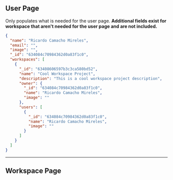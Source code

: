 ## User Page

Only populates what is needed for the user page. **Additional fields exist for workspace that aren't needed for the user page and are not included.**

```json
{
  "name": "Ricardo Camacho Mireles",
  "email": "",
  "image": "",
  "_id": "634084c70984362d0a83f1c0",
  "workspaces": [
    {
      "_id": "63408606597b3c3ca580bd52",
      "name": "Cool Workspace Project",
      "description": "This is a cool workspace project description",
      "owner": {
        "_id": "634084c70984362d0a83f1c0",
        "name": "Ricardo Camacho Mireles",
        "image": ""
      },
      "users": [
        {
          "_id": "634084c70984362d0a83f1c0",
          "name": "Ricardo Camacho Mireles",
          "image": ""
        }
      ]
    }
  ]
}
```

---

## Workspace Page
